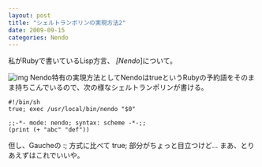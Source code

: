 ```yaml
---
layout: post
title: "シェルトランポリンの実現方法2"
date: 2009-09-15
categories: Nendo
---
```

私がRubyで書いているLisp方言、 *[Nendo*]について。

![img](http://www.publicdomainpictures.net/pictures/1000/thumb/238-1211521058obji.jpg)
Nendo特有の実現方法としてNendoはtrueというRubyの予約語をそのまま持ちこんでいるので、次の様なシェルトランポリンが書ける。
```
#!/bin/sh
true; exec /usr/local/bin/nendo "$0"

;;-*- mode: nendo; syntax: scheme -*-;;
(print (+ "abc" "def"))

```

但し、Gaucheの :; 方式に比べて true; 部分がちょっと目立つけど...
まあ、とりあえずはこれでいいや。
